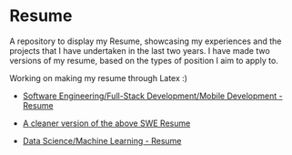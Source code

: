 # Resume
A repository to display my Resume, showcasing my experiences and the projects that I have undertaken in the last two years. I have made two versions of my resume, based on the types of position I aim to apply to.

Working on making my resume through Latex :)

- [Software Engineering/Full-Stack Development/Mobile Development - Resume](https://drive.google.com/file/d/11yw-lBgJ9av520oXWTSlMVXoeTlP9RcC/view?usp=sharing)

- [A cleaner version of the above SWE Resume](https://drive.google.com/file/d/1ZNjOEZFdUIccK9M8kri50_faHsNMxWzM/view?usp=sharing)

- [Data Science/Machine Learning - Resume](https://drive.google.com/file/d/1057YfSq6xQxEpTQ88qYOHn8fNVcgHuu9/view?usp=sharing)
